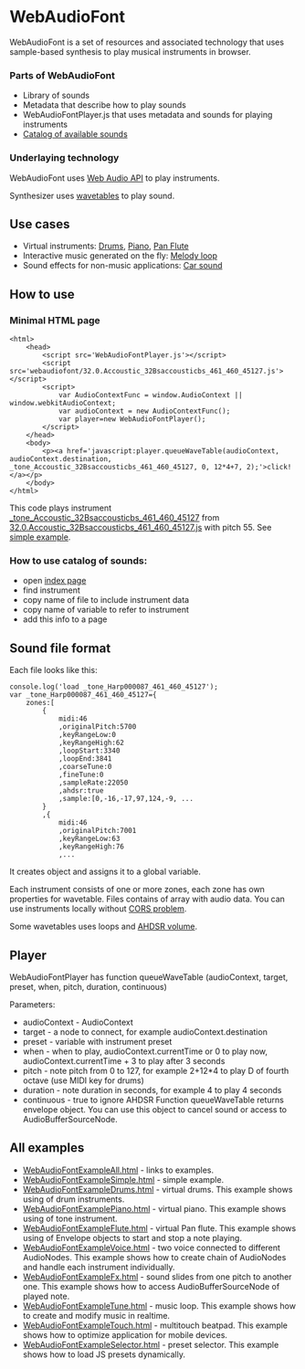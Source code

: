 # WebAudioFont

WebAudioFont is a set of resources and associated technology that uses sample-based synthesis to play musical instruments in browser.

### Parts of WebAudioFont

- Library of sounds
- Metadata that describe how to play sounds
- WebAudioFontPlayer.js that uses metadata and sounds for playing instruments
- [Catalog of available sounds](http://molgav.nn.ru/webaudiofont/index.html)

### Underlaying technology

WebAudioFont uses [Web Audio API](https://www.google.ru/search?q=web+audio+api) to play instruments.

Synthesizer uses [wavetables](https://www.google.ru/search?q=wavetable+synthesis) to play sound.

## Use cases

- Virtual instruments: [Drums](http://molgav.nn.ru/WebAudioFontExampleDrums.html), [Piano](http://molgav.nn.ru/WebAudioFontExamplePiano.html), [Pan Flute](http://molgav.nn.ru/WebAudioFontExampleFlute.html)
- Interactive music generated on the fly: [Melody loop](http://molgav.nn.ru/WebAudioFontExampleTune.html)
- Sound effects for non-music applications: [Car sound](http://molgav.nn.ru/WebAudioFontExampleFx.html)

## How to use

### Minimal HTML page

```
<html>
	<head>
		<script src='WebAudioFontPlayer.js'></script>
		<script src='webaudiofont/32.0.Accoustic_32Bsaccousticbs_461_460_45127.js'></script>
		<script>
			var AudioContextFunc = window.AudioContext || window.webkitAudioContext;
			var audioContext = new AudioContextFunc();
			var player=new WebAudioFontPlayer();
		</script>
	</head>
	<body>
		<p><a href='javascript:player.queueWaveTable(audioContext, audioContext.destination, _tone_Accoustic_32Bsaccousticbs_461_460_45127, 0, 12*4+7, 2);'>click!</a></p>
	</body>
</html>
```
		
This code plays instrument [_tone_Accoustic_32Bsaccousticbs_461_460_45127](http://molgav.nn.ru/webaudiofont/32.0.Accoustic_32Bsaccousticbs_461_460_45127.html) from [32.0.Accoustic_32Bsaccousticbs_461_460_45127.js](http://molgav.nn.ru/webaudiofont/32.0.Accoustic_32Bsaccousticbs_461_460_45127.js) with pitch 55. See [simple example](http://molgav.nn.ru/WebAudioFontExampleSimple.html).

### How to use catalog of sounds:

- open [index page](http://molgav.nn.ru/webaudiofont/index.html)
- find instrument
- copy name of file to include instrument data
- copy name of variable to refer to instrument
- add this info to a page

## Sound file format

Each file looks like this:

```
console.log('load _tone_Harp000087_461_460_45127');
var _tone_Harp000087_461_460_45127={
	zones:[
		{
			midi:46
			,originalPitch:5700
			,keyRangeLow:0
			,keyRangeHigh:62
			,loopStart:3340
			,loopEnd:3841
			,coarseTune:0
			,fineTune:0
			,sampleRate:22050
			,ahdsr:true
			,sample:[0,-16,-17,97,124,-9, ...
		}
		,{
			midi:46
			,originalPitch:7001
			,keyRangeLow:63
			,keyRangeHigh:76
			,...
```

It creates object and assigns it to a global variable.

Each instrument consists of one or more zones, each zone has own properties for wavetable. Files contains of array with audio data. You can use instruments locally without [CORS problem](https://www.google.ru/search?q=cors+problem).

Some wavetables uses loops and [AHDSR volume](https://www.google.ru/search?q=ahdsr).

## Player

WebAudioFontPlayer has function queueWaveTable (audioContext, target, preset, when, pitch, duration, continuous)

Parameters:

- audioContext - AudioContext
- target - a node to connect, for example audioContext.destination
- preset - variable with instrument preset
- when - when to play, audioContext.currentTime or 0 to play now, audioContext.currentTime + 3 to play after 3 seconds
- pitch - note pitch from 0 to 127, for example 2+12*4 to play D of fourth octave (use MIDI key for drums)
- duration - note duration in seconds, for example 4 to play 4 seconds
- continuous - true to ignore AHDSR
Function queueWaveTable returns envelope object. You can use this object to cancel sound or access to AudioBufferSourceNode.

## All examples

- [WebAudioFontExampleAll.html](http://molgav.nn.ru/WebAudioFontExampleAll.html) - links to examples.
- [WebAudioFontExampleSimple.html](http://molgav.nn.ru/WebAudioFontExampleSimple.html) - simple example.
- [WebAudioFontExampleDrums.html](http://molgav.nn.ru/WebAudioFontExampleDrums.html) - virtual drums. This example shows using of drum instruments.
- [WebAudioFontExamplePiano.html](http://molgav.nn.ru/WebAudioFontExamplePiano.html) - virtual piano. This example shows using of tone instrument.
- [WebAudioFontExampleFlute.html](http://molgav.nn.ru/WebAudioFontExampleFlute.html) - virtual Pan flute. This example shows using of Envelope objects to start and stop a note playing.
- [WebAudioFontExampleVoice.html](http://molgav.nn.ru/WebAudioFontExampleVoice.html) - two voice connected to different AudioNodes. This example shows how to create chain of AudioNodes and handle each instrument individually.
- [WebAudioFontExampleFx.html](http://molgav.nn.ru/WebAudioFontExampleFx.html) - sound slides from one pitch to another one. This example shows how to access AudioBufferSourceNode of played note.
- [WebAudioFontExampleTune.html](http://molgav.nn.ru/WebAudioFontExampleTune.html) - music loop. This example shows how to create and modify music in realtime.
- [WebAudioFontExampleTouch.html](http://molgav.nn.ru/WebAudioFontExampleTouch.html) - multitouch beatpad. This example shows how to optimize application for mobile devices.
- [WebAudioFontExampleSelector.html](http://molgav.nn.ru/WebAudioFontExampleSelector.html) - preset selector. This example shows how to load JS presets dynamically.



